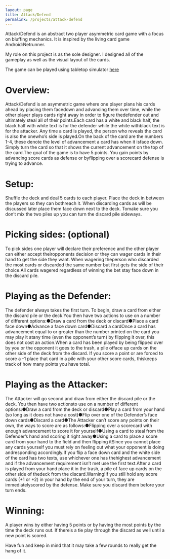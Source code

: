 ```yaml
---
layout: page
title: Attack/Defend
permalink: /projects/attack-defend
---
```

Attack/Defend is an abstract two player asymmetric card game with a focus on
bluffing mechanics. It is inspired by the living card game Android:Netrunner.

My role on this project is as the sole designer. I designed all of the
gameplay as well as the visual layout of the cards.

The game can be played using tabletop simulator 
[here](https://tinyurl.com/yxpq8bzx)


# Overview:

Attack/Defend is an asymmetric game where one player plans his cards ahead by placing them facedown and advancing them over time, while the other player plays cards right away in order to figure thedefender out and ultimately steal all of their points.Each card has a white and black half, the black half with white text is for the defender while the white withblack text is for the attacker. Any time a card is played, the person who reveals the card is also the onewho’s side is played.On the back of the card are the numbers 1-4, these denote the level of advancement a card has when it isface down. Simply turn the card so that it shows the current advancement on the top of the card.The goal of the game is to have 5 points. You gain points by advancing score cards as defense or byflipping over a scorecard defense is trying to advance.

# Setup:

Shuffle the deck and deal 5 cards to each player. Place the deck in between the players so they can bothreach it. When discarding cards as will be discussed later place them face down next to the deck. Tomake sure you don’t mix the two piles up you can turn the discard pile sideways.

# Picking sides: (optional)

To pick sides one player will declare their preference and the other player can either accept theiropponents decision or they can wager cards in their hand to get the side they want. When wagering theperson who discarded the most cards or discarded the same number but first gets the side of their choice.All cards wagered regardless of winning the bet stay face down in the discard pile.

# Playing as the Defender:

The defender always takes the first turn. To begin, draw a card from either the discard pile or the deck.You then have two actions to use on a number of different options:●Draw a card from the deck or discard●Place a card face down●Advance a face down card●Discard a cardOnce a card has advancement equal to or greater than the number printed on the card you may play it atany time (even the opponent’s turn) by flipping it over, this does not cost an action.When a card has been played by being flipped over by you or the opponent it goes to the trash, a pile offace up cards on the other side of the deck from the discard. If you score a point or are forced to score a -1 place that card in a pile with your other score cards, thiskeeps track of how many points you have total.

# Playing as the Attacker:

The Attacker will go second and draw from either the discard pile or the deck. You then have two actionsto use on a number of different options:●Draw a card from the deck or discard●Play a card from your hand (so long as it does not have a cost)●Flip over one of the Defender’s face down cards●Discard a card●The Attacker can’t score any points on their own, the ways to score are as follows:●Flipping over a scorecard with enough advancement to score it for yourself●Using a card to steal from the Defender’s hand and scoring it right away●Using a card to place a score card from your hand to the field and then flipping itSince you cannot place any cards yourself you must rely on feeling out what your opponent is doing andresponding accordingly.If you flip a face down card and the white side of the card has two texts, use whichever one has thehighest advancement and if the advancement requirement isn’t met use the first text.After a card is played from your hand place it in the trash, a pile of face up cards on the other side of thedeck from the discard.Warning!If you still hold any score cards (+1 or +2) in your hand by the end of your turn, they are immediatelyscored by the defense. Make sure you discard them before your turn ends.

# Winning:

A player wins by either having 5 points or by having the most points by the time the deck runs out. If thereis a tie play through the discard as well until a new point is scored.

Have fun and keep in mind that it may take a few rounds to really get the hang of it.
